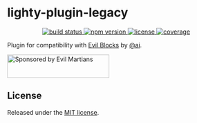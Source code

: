 # lighty-plugin-legacy

<p align="center">
  <a href="https://travis-ci.org/demiazz/lighty-plugin-legacy">
    <img src="https://img.shields.io/travis/demiazz/lighty-plugin-legacy.svg?style=flat-square&maxAge=2592000"
         alt="build status">
  </a>
  <a href="https://www.npmjs.com/package/lighty-plugin-legacy">
    <img src="https://img.shields.io/npm/v/lighty-plugin-legacy.svg?style=flat-square&maxAge=2592000"
         alt="npm version">
  </a>
  <a href="https://github.com/demiazz/lighty-plugin-legacy/blob/master/LICENSE">
    <img src="https://img.shields.io/npm/l/lighty-plugin-legacy.svg?style=flat-square&maxAge=2592000"
         alt="license">
  </a>
  <a href="https://coveralls.io/github/demiazz/lighty-plugin-legacy">
    <img src="https://img.shields.io/coveralls/demiazz/lighty-plugin-legacy.svg?style=flat-square&maxAge=2592000"
         alt="coverage">
  </a>
</p>

Plugin for compatibility with [Evil Blocks] by [@ai].

<a href="https://evilmartians.com/?utm_source=evil-blocks">
  <img src="https://evilmartians.com/badges/sponsored-by-evil-martians.svg" alt="Sponsored by Evil Martians" width="236" height="54">
</a>

[Evil Blocks]: https://github.com/ai/evil-blocks
[@ai]: https://github.com/ai

## License

Released under the [MIT license](https://github.com/demiazz/lighty-plugin-legacy/blob/master/LICENSE).
